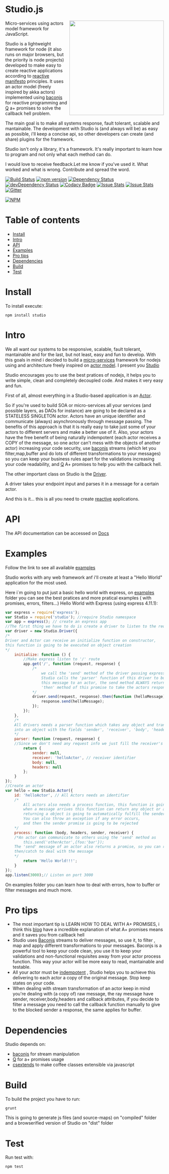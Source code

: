 Studio.js
========

<img src="http://onstagejs.com/studio/images/STUDIO_logo.png" align="right" width="300px" />

Micro-services using actors model framework for JavaScript.

Studio is a lightweight framework for node (it also runs on major browsers, but the priority is node projects) developed to make easy to create reactive applications according to [reactive manifesto](http://www.reactivemanifesto.org/) principles. It uses an actor model (freely inspired by akka actors) implemented using [baconjs](https://github.com/baconjs/bacon.js) for reactive programming and [Q](https://github.com/kriskowal/q) a+ promises to solve the callback hell problem.

The main goal is to make all systems response, fault tolerant, scalable and mantainable. The development with Studio is (and always will be) as easy as possible, i'll keep a concise api, so other developers can create (and share) plugins for the framework.

Studio isn't only a library, it's a framework. It's really important to learn how to program and not only what each method can do.

I would love to receive feedback.Let me know if you've used it. What worked and what is wrong. Contribute and spread the word.


[![Build Status](https://travis-ci.org/onstagejs/studio.svg?branch=master)](https://travis-ci.org/onstagejs/studio)
[![npm version](https://badge.fury.io/js/studio.svg)](http://badge.fury.io/js/studio)
[![Dependency Status](https://david-dm.org/onstagejs/studio.svg)](https://david-dm.org/onstagejs/studio)
[![devDependency Status](https://david-dm.org/onstagejs/studio/dev-status.svg)](https://david-dm.org/onstagejs/studio#info=devDependencies)
[![Codacy Badge](https://www.codacy.com/project/badge/befaf49356ff402a830c45ee0f0ce1a0)](https://www.codacy.com/public/ericholiveira10/studio)
[![Issue Stats](http://issuestats.com/github/onstagejs/studio/badge/issue?style=flat)](http://issuestats.com/github/onstagejs/studio)
[![Issue Stats](http://issuestats.com/github/onstagejs/studio/badge/pr?style=flat)](http://issuestats.com/github/onstagejs/studio)
[![Gitter](https://badges.gitter.im/Join%20Chat.svg)](https://gitter.im/onstagejs/studio?utm_source=badge&utm_medium=badge&utm_campaign=pr-badge&utm_content=badge)

[![NPM](https://nodei.co/npm/studio.png?downloads=true&downloadRank=true&stars=true)](https://nodei.co/npm/studio/)

Table of contents
========

- [Install](#install)
- [Intro](#intro)
- [API](#api)
- [Examples](#examples)
- [Pro tips](#pro-tips)
- [Dependencies](#dependencies)
- [Build](#build)
- [Test](#test)

Install
========

To install execute:

    npm install studio

Intro
========

We all want our systems to be responsive, scalable, fault tolerant, mantainable and for the last, but not least, easy and fun to develop. With this goals in mind i decided to build a [micro-services](http://martinfowler.com/articles/microservices.html) framework for nodejs using and architecture freely inspired on [actor model](http://en.wikipedia.org/wiki/Actor_model). I present you [Studio](https://github.com/onstagejs/studio)

Studio encourages you to use the best pratices of nodejs, it helps you to write simple, clean and completely decoupled code. And makes it very easy and fun.

First of all, almost everything in a Studio-based application is an [Actor](http://onstagejs.com/studio/docs/class/Actor.html).

So if you're used to build SOA or micro-services all your services (and possible layers, as DAOs for instance) are going to be declared as a STATELESS SINGLETON actor. Actors have an unique identifier and communicate (always) asynchronously through message passing. The benefits of this approach is that it is really easy to take just some of your actors to different servers and make a better use of it. Also, your actors have the free benefit of being naturally indempotent (each actor receives a COPY of the message, so one actor can't mess with the objects of another actor) increasing your code security, use [baconjs](https://github.com/baconjs/bacon.js) streams (which let you filter,map,buffer and do lots of different transformations to your messages) so you can keep your business rules apart for the validations increasing your code readability, and [Q](https://github.com/kriskowal/q) A+ promises to help you with the callback hell.

The other important class on Studio is the [Driver](http://onstagejs.com/studio/docs/class/Driver.html).

A driver takes your endpoint input and parses it in a message for a certain actor.

And this is it... this is all you need to create [reactive](http://reactivemanifesto.org) applications.


API
========

The API documentation can be accessed on [Docs](http://onstagejs.com/studio/docs/)

Examples
========

Follow the link to see all available [examples](https://github.com/onstagejs/studio/tree/master/examples)

Studio works with any web framework anf i'll create at least a "Hello World" application for the most used.

Here i`m going to put just a basic hello world with express, on [examples](https://github.com/onstagejs/studio/tree/master/examples) folder you can see the best pratices and more pratical examples ( with promises, errors, filters...)
Hello World with Express (using express 4.11.1):
```js
var express = require('express');
var Studio = require('studio'); //require Studio namespace
var app = express(); // create an express app
//The first thing we have to do is create a driver to listen to the request
var driver = new Studio.Driver({
/* 
Driver and Actor can receive an initialize function on constructor, 
this function is going to be executed on object creation 
*/
	initialize: function () {
        //Make express listen to '/' route	
		app.get('/', function (request, response) {
		    /* 
		        we call the 'send' method of the driver passing express arguments, 
		        Studio calls the 'parser' function of this driver to build a message and then deliver
		        this message to an actor, the send method ALWAYS returns a promise, so we call the 
		        'then' method of this promise to take the actors response
		    */
			driver.send(request, response).then(function (helloMessage) {
				response.send(helloMessage);
			});
		});
	},
	/* 
	All drivers needs a parser function which takes any object and transforms 
	into an object with the fields 'sender', 'receiver', 'body', 'headers'
	*/
	parser: function (request, response) {
	//Since we don't need any request info we just fill the receiver's id
		return {
			sender: null,
			receiver: 'helloActor', // receiver identifier
			body: null,
			headers: null
		};
	}
});
//Create an actor
var hello = new Studio.Actor({
	id: 'helloActor', // All Actors needs an identifier
	/*
	    All actors also needs a process function, this function is going to be executed 
	    when a message arrives this function can return any object or a promise, 
	    returning a object is going to automatically fulfill the sender promise. 
	    You can also throw an exception if any error occurs, 
	    and then the sender promise is going to be rejected
	*/
	process: function (body, headers, sender, receiver) {
	/*An actor can communicate to others using the 'send' method as 
		this.send('otherActor',{foo:'bar'});
	The 'send' message of an actor also returns a promise, so you can return it or use 
	then/catch to deal with the message
	*/
		return 'Hello World!!!';
	}
});
app.listen(3000);// Listen on port 3000
```

On examples folder you can learn how to deal with errors, how to buffer or filter messages and much more.

Pro tips
========

- The most important tip is LEARN HOW TO DEAL WITH A+ PROMISES, i think this [blog](https://blog.domenic.me/youre-missing-the-point-of-promises/) have a incredible explanation of what A+ promises means and it saves you from callback hell
- Studio uses [Baconjs](https://github.com/baconjs/bacon.js) streams to deliver messages, so use it, to filter , map and apply different transformations to your messages. Baconjs is a powerful tool to keep your code clean, you use it to keep your validations and non-functional requisites away from your actor process function. This way your actor will be more easy to read, mantainable and testable.
- All your actor must be [indempotent](http://en.wikipedia.org/wiki/Idempotence) , Studio helps you to achieve this delivering to each actor a copy of the original message. Stop keep states on your code.
- When dealing with stream transformation of an actor keep in mind you're dealing with (a copy of) raw message, the ray message have sender, receiver,body,headers and callback attributes, if you decide to filter a message you need to call the callback function manually to give to the blocked sender a response, the same applies for buffer.


Dependencies
========
Studio depends on:
- [baconjs](https://github.com/baconjs/bacon.js) for stream manipulation
- [Q](https://github.com/kriskowal/q) for a+ promises usage
- [csextends](https://github.com/bevry/csextends) to make coffee classes extensible via javascript

Build
========

To build the project you have to run:

    grunt

This is going to generate js files (and source-maps) on "compiled" folder and a browserified version of Studio on "dist" folder

Test
========

Run test with:

    npm test
